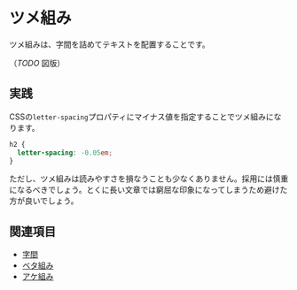 # ツメ組み

ツメ組みは、字間を詰めてテキストを配置することです。

（*TODO* 図版）

## 実践

CSSの`letter-spacing`プロパティにマイナス値を指定することでツメ組みになります。

```css
h2 {
  letter-spacing: -0.05em;
}
```

ただし、ツメ組みは読みやすさを損なうことも少なくありません。採用には慎重になるべきでしょう。とくに長い文章では窮屈な印象になってしまうため避けた方が良いでしょう。

## 関連項目

- [字間](./letter-space.md)
- [ベタ組み](./betagumi.md)
- [アケ組み](./akeegumi.md)
